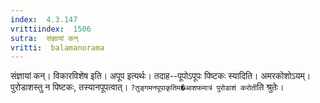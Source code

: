 ```yaml
---
index:  4.3.147
vrittiindex:  1506
sutra:  संज्ञायां कन्
vritti:  balamanorama 
---
```


संज्ञायां कन्। विकारविशेष इति। अपूप इत्यर्थः। तदाह--पूपोऽपूपः पिष्टकः स्यादिति। अमरकोशोऽयम्। पुरोडाशस्तु न पिष्टकः, तस्यानपूपत्वात्। `?तुङ्गमनपूपाकृतिम�आशफमात्रं पुरोडाशं करोती`ति श्रुतेः। 

